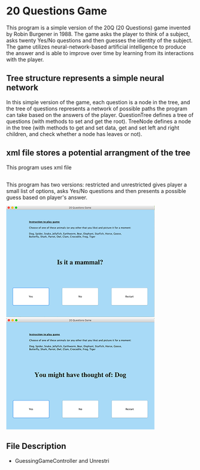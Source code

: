 # 20 Questions Game

This program is a simple version of the 20Q (20 Questions) game invented by Robin Burgener in 1988. The game asks the player to think of a subject, asks twenty Yes/No questions and then guesses the identity of the subject. The game utilizes neural-network-based artificial intelligence to produce the answer and is able to improve over time by learning from its interactions with the player. 

## Tree structure represents a simple neural network 
In this simple version of the game, each question is a node in the tree, and the tree of questions represents a network of possible paths the program can take based on the answers of the player. QuestionTree defines a tree of questions (with methods to set and get the root). TreeNode defines a node in the tree (with methods to get and set data, get and set left and right children, and check whether a node has leaves or not). 

## xml file stores a potential arrangment of the tree
This program uses xml file

## 
This program has two versions: restricted and unrestricted gives player a small list of options, asks Yes/No questions and then presents a possible guess based on player's answer. 

![](misc/question.png) ![](misc/answer.png)

## File Description


* GuessingGameController and Unrestri
